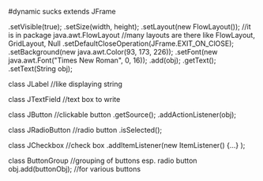 #dynamic sucks
extends JFrame

.setVisible(true);
.setSize(width, height);
.setLayout(new FlowLayout());		//it is in package java.awt.FlowLayout
					//many layouts are there like FlowLayout, GridLayout, Null
.setDefaultCloseOperation(JFrame.EXIT_ON_ClOSE);
.setBackground(new java.awt.Color(93, 173, 226));
.setFont(new java.awt.Font("Times New Roman", 0, 16));
.add(obj);
.getText();
.setText(String obj);

class JLabel		//like displaying string 

class JTextField	//text box to write

class JButton		//clickable button
.getSource();
.addActionListener(obj);

class JRadioButton	//radio button
.isSelected();

class JCheckbox		//check box
.addItemListener(new ItemListener() {...} );

class ButtonGroup	//grouping of buttons esp. radio button
obj.add(buttonObj);	//for various buttons
